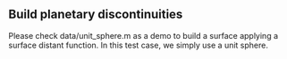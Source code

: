 ## Build planetary discontinuities 

Please check data/unit_sphere.m as a demo to build a surface applying a surface distant function. 
In this test case, we simply use a unit sphere. 
